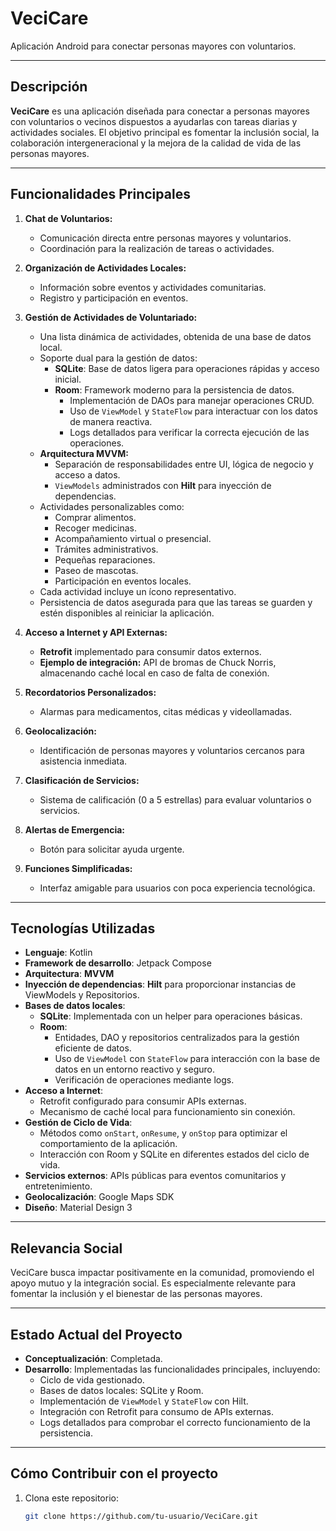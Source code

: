 # VeciCare
Aplicación Android para conectar personas mayores con voluntarios.

---

## Descripción

**VeciCare** es una aplicación diseñada para conectar a personas mayores con voluntarios o vecinos dispuestos a ayudarlas con tareas diarias y actividades sociales. El objetivo principal es fomentar la inclusión social, la colaboración intergeneracional y la mejora de la calidad de vida de las personas mayores.

---

## Funcionalidades Principales

1. **Chat de Voluntarios:**
   - Comunicación directa entre personas mayores y voluntarios.
   - Coordinación para la realización de tareas o actividades.

2. **Organización de Actividades Locales:**
   - Información sobre eventos y actividades comunitarias.
   - Registro y participación en eventos.

3. **Gestión de Actividades de Voluntariado:**
   - Una lista dinámica de actividades, obtenida de una base de datos local.
   - Soporte dual para la gestión de datos:
     - **SQLite**: Base de datos ligera para operaciones rápidas y acceso inicial.
     - **Room**: Framework moderno para la persistencia de datos.
       - Implementación de DAOs para manejar operaciones CRUD.
       - Uso de `ViewModel` y `StateFlow` para interactuar con los datos de manera reactiva.
       - Logs detallados para verificar la correcta ejecución de las operaciones.
   - **Arquitectura MVVM:**
     - Separación de responsabilidades entre UI, lógica de negocio y acceso a datos.
     - `ViewModels` administrados con **Hilt** para inyección de dependencias.
   - Actividades personalizables como:
     - Comprar alimentos.
     - Recoger medicinas.
     - Acompañamiento virtual o presencial.
     - Trámites administrativos.
     - Pequeñas reparaciones.
     - Paseo de mascotas.
     - Participación en eventos locales.
   - Cada actividad incluye un ícono representativo.
   - Persistencia de datos asegurada para que las tareas se guarden y estén disponibles al reiniciar la aplicación.

4. **Acceso a Internet y API Externas:**
   - **Retrofit** implementado para consumir datos externos.
   - **Ejemplo de integración:** API de bromas de Chuck Norris, almacenando caché local en caso de falta de conexión.

5. **Recordatorios Personalizados:**
   - Alarmas para medicamentos, citas médicas y videollamadas.

6. **Geolocalización:**
   - Identificación de personas mayores y voluntarios cercanos para asistencia inmediata.

7. **Clasificación de Servicios:**
   - Sistema de calificación (0 a 5 estrellas) para evaluar voluntarios o servicios.

8. **Alertas de Emergencia:**
   - Botón para solicitar ayuda urgente.

9. **Funciones Simplificadas:**
   - Interfaz amigable para usuarios con poca experiencia tecnológica.

---

## Tecnologías Utilizadas

- **Lenguaje**: Kotlin
- **Framework de desarrollo**: Jetpack Compose
- **Arquitectura**: **MVVM**
- **Inyección de dependencias**: **Hilt** para proporcionar instancias de ViewModels y Repositorios.
- **Bases de datos locales**:
  - **SQLite**: Implementada con un helper para operaciones básicas.
  - **Room**:
    - Entidades, DAO y repositorios centralizados para la gestión eficiente de datos.
    - Uso de `ViewModel` con `StateFlow` para interacción con la base de datos en un entorno reactivo y seguro.
    - Verificación de operaciones mediante logs.
- **Acceso a Internet**:
  - Retrofit configurado para consumir APIs externas.
  - Mecanismo de caché local para funcionamiento sin conexión.
- **Gestión de Ciclo de Vida**:
  - Métodos como `onStart`, `onResume`, y `onStop` para optimizar el comportamiento de la aplicación.
  - Interacción con Room y SQLite en diferentes estados del ciclo de vida.
- **Servicios externos**: APIs públicas para eventos comunitarios y entretenimiento.
- **Geolocalización**: Google Maps SDK
- **Diseño**: Material Design 3

---

## Relevancia Social

VeciCare busca impactar positivamente en la comunidad, promoviendo el apoyo mutuo y la integración social. Es especialmente relevante para fomentar la inclusión y el bienestar de las personas mayores.

---

## Estado Actual del Proyecto

- **Conceptualización**: Completada.
- **Desarrollo**: Implementadas las funcionalidades principales, incluyendo:
  - Ciclo de vida gestionado.
  - Bases de datos locales: SQLite y Room.
  - Implementación de `ViewModel` y `StateFlow` con Hilt.
  - Integración con Retrofit para consumo de APIs externas.
  - Logs detallados para comprobar el correcto funcionamiento de la persistencia.

---

## Cómo Contribuir con el proyecto

1. Clona este repositorio:
   ```bash
   git clone https://github.com/tu-usuario/VeciCare.git
   ```